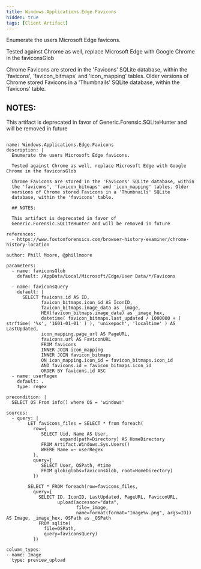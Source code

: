 ```yaml
---
title: Windows.Applications.Edge.Favicons
hidden: true
tags: [Client Artifact]
---
```


Enumerate the users Microsoft Edge favicons.

Tested against Chrome as well, replace Microsoft Edge with Google Chrome in the faviconsGlob

Chrome Favicons are stored in the 'Favicons' SQLite database, within
the 'favicons', 'favicon_bitmaps' and 'icon_mapping' tables. Older
versions of Chrome stored Favicons in a 'Thumbnails' SQLite
database, within the 'favicons' table.

## NOTES:

This artifact is deprecated in favor of
Generic.Forensic.SQLiteHunter and will be removed in future


<pre><code class="language-yaml">
name: Windows.Applications.Edge.Favicons
description: |
  Enumerate the users Microsoft Edge favicons.

  Tested against Chrome as well, replace Microsoft Edge with Google Chrome in the faviconsGlob

  Chrome Favicons are stored in the 'Favicons' SQLite database, within
  the 'favicons', 'favicon_bitmaps' and 'icon_mapping' tables. Older
  versions of Chrome stored Favicons in a 'Thumbnails' SQLite
  database, within the 'favicons' table.

  ## NOTES:

  This artifact is deprecated in favor of
  Generic.Forensic.SQLiteHunter and will be removed in future

references:
  - https://www.foxtonforensics.com/browser-history-examiner/chrome-history-location

author: Phill Moore, @phillmoore

parameters:
  - name: faviconsGlob
    default: /AppData/Local/Microsoft/Edge/User Data/*/Favicons

  - name: faviconsQuery
    default: |
      SELECT favicons.id AS ID,
             favicon_bitmaps.icon_id AS IconID,
             favicon_bitmaps.image_data as _image,
             HEX(favicon_bitmaps.image_data) as _image_hex,
             datetime( favicon_bitmaps.last_updated / 1000000 + ( strftime( '%s', '1601-01-01' ) ), 'unixepoch', 'localtime' ) AS LastUpdated,
             icon_mapping.page_url AS PageURL,
             favicons.url AS FaviconURL
             FROM favicons
             INNER JOIN icon_mapping
             INNER JOIN favicon_bitmaps
             ON icon_mapping.icon_id = favicon_bitmaps.icon_id
             AND favicons.id = favicon_bitmaps.icon_id
             ORDER BY favicons.id ASC
  - name: userRegex
    default: .
    type: regex

precondition: |
  SELECT OS From info() where OS = 'windows'

sources:
  - query: |
        LET favicons_files = SELECT * from foreach(
          row={
             SELECT Uid, Name AS User,
                    expand(path=Directory) AS HomeDirectory
             FROM Artifact.Windows.Sys.Users()
             WHERE Name =~ userRegex
          },
          query={
             SELECT User, OSPath, Mtime
             FROM glob(globs=faviconsGlob, root=HomeDirectory)
          })

        SELECT * FROM foreach(row=favicons_files,
          query={
            SELECT ID, IconID, LastUpdated, PageURL, FaviconURL,
                   upload(accessor="data",
                          file=_image,
                          name=format(format="Image%v.png", args=ID)) AS Image, _image_hex, OSPath as _OSPath
            FROM sqlite(
              file=OSPath,
              query=faviconsQuery)
          })

column_types:
- name: Image
  type: preview_upload

</code></pre>

